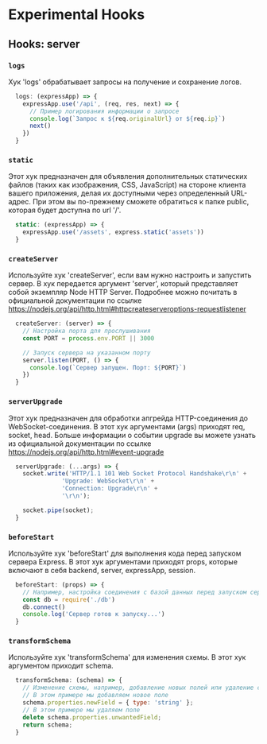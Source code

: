# Experimental Hooks

## Hooks: server

### `logs`

Хук 'logs' обрабатывает запросы на получение и сохранение логов.

```js
  logs: (expressApp) => {
    expressApp.use('/api', (req, res, next) => {
      // Пример логирования информации о запросе
      console.log(`Запрос к ${req.originalUrl} от ${req.ip}`)
      next()
    })
  }
```

### `static`

Этот хук предназначен для объявления дополнительных статических файлов (таких как изображения, CSS, JavaScript) на стороне клиента вашего приложения, делая их доступными через определенный URL-адрес. При этом вы по-прежнему cможете обратиться к папке public, которая будет доступна по url '/'.

```js
  static: (expressApp) => {
    expressApp.use('/assets', express.static('assets'))
  }
```

### `createServer`

Используйте хук 'createServer', если вам нужно настроить и запустить сервер. В хук передается аргумент 'server', который представляет собой экземпляр Node HTTP Server. Подробнее можно почитать в официальной документации по ссылке
https://nodejs.org/api/http.html#httpcreateserveroptions-requestlistener

```js
  createServer: (server) => {
    // Настройка порта для прослушивания
    const PORT = process.env.PORT || 3000

    // Запуск сервера на указанном порту
    server.listen(PORT, () => {
      console.log(`Сервер запущен. Порт: ${PORT}`)
    })
  }
```

### `serverUpgrade`

Этот хук предназначен для обработки апгрейда HTTP-соединения до WebSocket-соединения. В этот хук аргументами (args) приходят
req, socket, head. Больше информации о событии upgrade вы можете узнать из официальной документации по ссылке https://nodejs.org/api/http.html#event-upgrade

```js
  serverUpgrade: (...args) => {
    socket.write('HTTP/1.1 101 Web Socket Protocol Handshake\r\n' +
               'Upgrade: WebSocket\r\n' +
               'Connection: Upgrade\r\n' +
               '\r\n');

    socket.pipe(socket);
  }
```

### `beforeStart`

Используйте хук 'beforeStart' для выполнения кода перед запуском сервера Express. В этот хук аргументами приходят props, которые включают в себя backend, server, expressApp, session.

```js
  beforeStart: (props) => {
    // Например, настройка соединения с базой данных перед запуском сервера
    const db = require('./db')
    db.connect()
    console.log('Сервер готов к запуску...')
  }
```

### `transformSchema`

Используйте хук 'transformSchema' для изменения схемы. В этот хук аргументом приходит schema.

```js
  transformSchema: (schema) => {
    // Изменение схемы, например, добавление новых полей или удаление существующих
    // В этом примере мы добавляем новое поле
    schema.properties.newField = { type: 'string' };
    // В этом примере мы удаляем поле
    delete schema.properties.unwantedField;
    return schema;
  }
```
